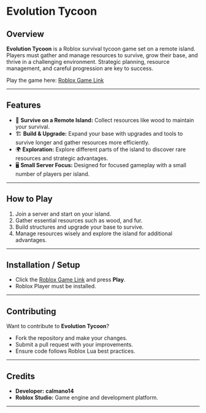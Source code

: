 # Evolution Tycoon

## Overview
**Evolution Tycoon** is a Roblox survival tycoon game set on a remote island. Players must gather and manage resources to survive, grow their base, and thrive in a challenging environment. Strategic planning, resource management, and careful progression are key to success.

Play the game here: [Roblox Game Link](https://www.roblox.com/games/84255951272989/Evolution-Tycoon)

---

## Features

- 🌴 **Survive on a Remote Island:** Collect resources like wood to maintain your survival.  
- 🏗 **Build & Upgrade:** Expand your base with upgrades and tools to survive longer and gather resources more efficiently.  
- 🌍 **Exploration:** Explore different parts of the island to discover rare resources and strategic advantages.  
- 🖥 **Small Server Focus:** Designed for focused gameplay with a small number of players per island.

---

## How to Play

1. Join a server and start on your island.  
2. Gather essential resources such as wood, and fur.  
3. Build structures and upgrade your base to survive.  
4. Manage resources wisely and explore the island for additional advantages.  

---

## Installation / Setup

- Click the [Roblox Game Link](https://www.roblox.com/games/84255951272989/Evolution-Tycoon) and press **Play**.  
- Roblox Player must be installed.

---

## Contributing

Want to contribute to **Evolution Tycoon**?  
- Fork the repository and make your changes.  
- Submit a pull request with your improvements.  
- Ensure code follows Roblox Lua best practices.

---

## Credits

- **Developer:** **calmano14**
- **Roblox Studio:** Game engine and development platform.  

---
